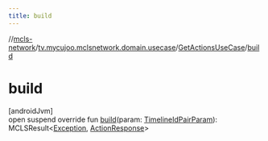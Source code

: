 ```yaml
---
title: build
---
```

//[mcls-network](../../../index.html)/[tv.mycujoo.mclsnetwork.domain.usecase](../index.html)/[GetActionsUseCase](index.html)/[build](build.html)



# build



[androidJvm]\
open suspend override fun [build](build.html)(param: [TimelineIdPairParam](../../tv.mycujoo.mclsnetwork.domain.params/-timeline-id-pair-param/index.html)): MCLSResult&lt;[Exception](https://kotlinlang.org/api/latest/jvm/stdlib/kotlin/-exception/index.html), [ActionResponse](../../tv.mycujoo.mclsnetwork.data.entity/-action-response/index.html)&gt;




